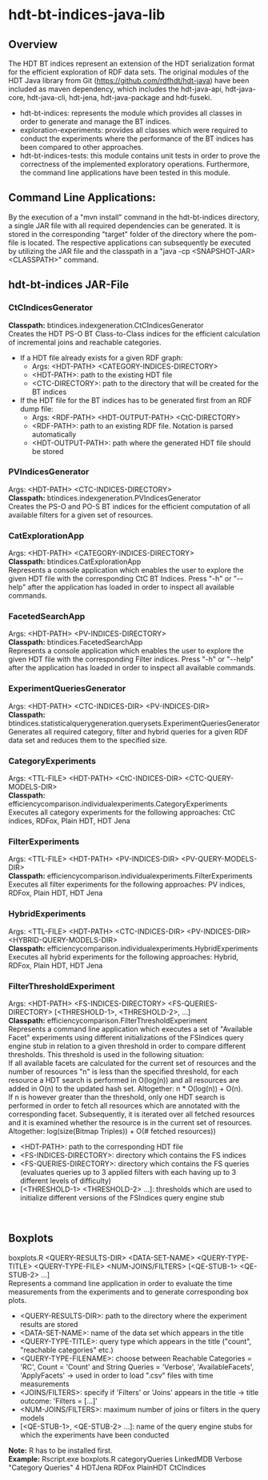 # hdt-bt-indices-java-lib

## Overview
The HDT BT indices represent an extension of the HDT serialization format for the efficient exploration of RDF data sets. The original modules of the HDT Java library from Git (https://github.com/rdfhdt/hdt-java) have been included as maven dependency, which includes the hdt-java-api, hdt-java-core, hdt-java-cli, hdt-jena, hdt-java-package and hdt-fuseki.

* hdt-bt-indices: represents the module which provides all classes in order to generate and manage the BT indices. 
* exploration-experiments: provides all classes which were required to conduct the experiments where the performance of the BT indices has been compared to other approaches. 
* hdt-bt-indices-tests: this module contains unit tests in order to prove the correctness of the implemented exploratory operations. Furthermore, the command line applications have been tested in this module. 

## Command Line Applications:
By the execution of a "mvn install" command in the hdt-bt-indices directory, a single JAR file with all required dependencies can be generated. It is stored in the corresponding "target" folder of the directory where the pom-file is located. The respective applications can subsequently be executed by utilizing the JAR file and the classpath in a "java -cp \<SNAPSHOT-JAR\> \<CLASSPATH\>" command. 

## hdt-bt-indices JAR-File

### CtCIndicesGenerator
<b>Classpath:</b> btindices.indexgeneration.CtCIndicesGenerator<br>
Creates the HDT PS-O BT Class-to-Class indices for the efficient calculation of incremental joins and reachable categories.
* If a HDT file already exists for a given RDF graph:
	* Args: \<HDT-PATH\> \<CATEGORY-INDICES-DIRECTORY\>
	* \<HDT-PATH\>: path to the existing HDT file
	* \<CTC-DIRECTORY\>: path to the directory that will be created for the BT indices
* If the HDT file for the BT indices has to be generated first from an RDF dump file:
	* Args: \<RDF-PATH\> \<HDT-OUTPUT-PATH\> \<CtC-DIRECTORY\>
	* \<RDF-PATH\>: path to an existing RDF file. Notation is parsed automatically
	* \<HDT-OUTPUT-PATH\>: path where the generated HDT file should be stored

### PVIndicesGenerator
Args: \<HDT-PATH\> \<CTC-INDICES-DIRECTORY\><br>
<b>Classpath:</b> btindices.indexgeneration.PVIndicesGenerator<br>
Creates the PS-O and PO-S BT indices for the efficient computation of all available filters for a given set of resources.

### CatExplorationApp
Args: \<HDT-PATH\> \<CATEGORY-INDICES-DIRECTORY\><br>
<b>Classpath:</b> btindices.CatExplorationApp<br>
Represents a console application which enables the user to explore the given HDT file with the corresponding CtC BT Indices. Press "-h" or "--help" after the application has loaded in order to inspect all available commands. 

### FacetedSearchApp
Args: \<HDT-PATH\> \<PV-INDICES-DIRECTORY\><br>
<b>Classpath:</b> btindices.FacetedSearchApp<br>
Represents a console application which enables the user to explore the given HDT file with the corresponding Filter indices. Press "-h" or "--help" after the application has loaded in order to inspect all available commands. 

### ExperimentQueriesGenerator
Args: \<HDT-PATH\> \<CTC-INDICES-DIR\> \<PV-INDICES-DIR\><br>
<b>Classpath:</b> btindices.statisticalquerygeneration.querysets.ExperimentQueriesGenerator<br>
Generates all required category, filter and hybrid queries for a given RDF data set and reduces them to the specified size.

### CategoryExperiments
Args: \<TTL-FILE\> \<HDT-PATH\> \<CtC-INDICES-DIR\> \<CTC-QUERY-MODELS-DIR\><br>
<b>Classpath:</b> efficiencycomparison.individualexperiments.CategoryExperiments<br>
Executes all category experiments for the following approaches: CtC indices, RDFox, Plain HDT, HDT Jena

### FilterExperiments
Args: \<TTL-FILE\> \<HDT-PATH\> \<PV-INDICES-DIR\> \<PV-QUERY-MODELS-DIR\><br>
<b>Classpath:</b> efficiencycomparison.individualexperiments.FilterExperiments<br>
Executes all filter experiments for the following approaches: PV indices, RDFox, Plain HDT, HDT Jena

### HybridExperiments
Args: \<TTL-FILE\> \<HDT-PATH\> \<CTC-INDICES-DIR\> \<PV-INDICES-DIR\> \<HYBRID-QUERY-MODELS-DIR\><br>
<b>Classpath:</b> efficiencycomparison.individualexperiments.HybridExperiments<br>
Executes all hybrid experiments for the following approaches: Hybrid, RDFox, Plain HDT, HDT Jena

### FilterThresholdExperiment
Args: \<HDT-PATH\> \<FS-INDICES-DIRECTORY\> \<FS-QUERIES-DIRECTORY\> [\<THRESHOLD-1\>, \<THRESHOLD-2\>, ...]<br>
<b>Classpath:</b> efficiencycomparison.FilterThresholdExperiment<br>
Represents a command line application which executes a set of "Available Facet" experiments using different initializations of the FSIndices query engine stub in relation to a given threshold in order to compare different thresholds. This threshold is used in the following situation: <br>
If all available facets are calculated for the current set of resources and the number of resources "n" is less than the specified threshold, for each resource a HDT search is performed in O(log(n)) and all resources are added in O(n) to the updated hash set. Altogether: n \* O(log(n)) \+ O(n).<br>
If n is however greater than the threshold, only one HDT search is performed in order to fetch all resources which are annotated with the corresponding facet. Subsequently, it is iterated over all fetched resources and it is examined whether the resource is in the current set of resources. Altogether: log(size(Bitmap Triples)) + O(# fetched resources)) 
* \<HDT-PATH\>: path to the corresponding HDT file
* \<FS-INDICES-DIRECTORY\>: directory which contains the FS indices
* \<FS-QUERIES-DIRECTORY\>: directory which contains the FS queries (evaluates queries up to 3 applied filters with each having up to 3 different levels of difficulty)
* [\<THRESHOLD-1\> \<THRESHOLD-2\> ...]: thresholds which are used to initialize different versions of the FSIndices query engine stub
<br>

## Boxplots 
boxplots.R \<QUERY-RESULTS-DIR\> \<DATA-SET-NAME\> \<QUERY-TYPE-TITLE\> \<QUERY-TYPE-FILE\> \<NUM-JOINS/FILTERS\> [\<QE-STUB-1\> \<QE-STUB-2\> ...]<br>
Represents a command line application in order to evaluate the time measurements from the experiments and to generate corresponding box plots.
* \<QUERY-RESULTS-DIR\>: path to the directory where the experiment results are stored
* \<DATA-SET-NAME\>: name of the data set which appears in the title
* \<QUERY-TYPE-TITLE\>: query type which appears in the title ("count", "reachable categories" etc.)
* \<QUERY-TYPE-FILENAME\>: choose between Reachable Categories = 'RC', Count = 'Count' and String Queries = 'Verbose', 'AvailableFacets', 'ApplyFacets' &rarr; used in order to load ".csv" files with time measurements
* \<JOINS/FILTERS\>: specify if 'Filters' or 'Joins' appears in the title &rarr; title outcome: 'Filters = [...]'
* \<NUM-JOINS/FILTERS\>: maximum number of joins or filters in the query models 
* [\<QE-STUB-1\>, \<QE-STUB-2\> ...]: name of the query engine stubs for which the experiments have been conducted

**Note:** R has to be installed first.<br>
**Example:** 
Rscript.exe boxplots.R categoryQueries LinkedMDB Verbose "Category Queries" 4 HDTJena RDFox PlainHDT CtCIndices 


